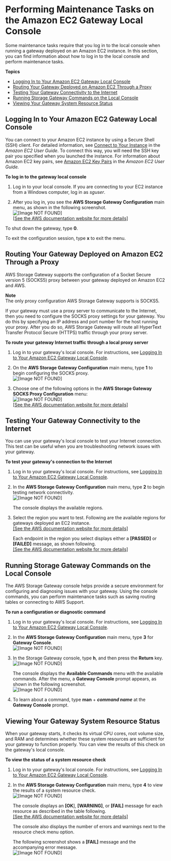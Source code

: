 # Performing Maintenance Tasks on the Amazon EC2 Gateway Local Console<a name="ec2-local-console-common"></a>

Some maintenance tasks require that you log in to the local console when running a gateway deployed on an Amazon EC2 instance\. In this section, you can find information about how to log in to the local console and perform maintenance tasks\.

**Topics**
+ [Logging In to Your Amazon EC2 Gateway Local Console](#EC2_MaintenanceConsoleWindow-common)
+ [Routing Your Gateway Deployed on Amazon EC2 Through a Proxy](#EC2_MaintenanceRoutingProxy-common)
+ [Testing Your Gateway Connectivity to the Internet](#EC2_MaintenanceTestGatewayConnectivity-common)
+ [Running Storage Gateway Commands on the Local Console](#EC2_MaintenanceGatewayConsole-common)
+ [Viewing Your Gateway System Resource Status](#EC2_system-resource-check-common)

## Logging In to Your Amazon EC2 Gateway Local Console<a name="EC2_MaintenanceConsoleWindow-common"></a>

You can connect to your Amazon EC2 instance by using a Secure Shell \(SSH\) client\. For detailed information, see [Connect to Your Instance](http://docs.aws.amazon.com/AWSEC2/latest/UserGuide//AccessingInstances.html) in the *Amazon EC2 User Guide*\. To connect this way, you will need the SSH key pair you specified when you launched the instance\. For information about Amazon EC2 key pairs, see [Amazon EC2 Key Pairs](http://docs.aws.amazon.com/AWSEC2/latest/UserGuide//ec2-key-pairs.html) in the *Amazon EC2 User Guide\.*<a name="EC2_MaintenanceConsoleWindowMenu-common"></a>

**To log in to the gateway local console**

1. Log in to your local console\. If you are connecting to your EC2 instance from a Windows computer, log in as *sguser*\.

1. After you log in, you see the **AWS Storage Gateway Configuration** main menu, as shown in the following screenshot\.  
![\[Image NOT FOUND\]](http://docs.aws.amazon.com/storagegateway/latest/userguide/images/EC2_LocalConsole-StartPage.png)    
[\[See the AWS documentation website for more details\]](http://docs.aws.amazon.com/storagegateway/latest/userguide/ec2-local-console-common.html)

To shut down the gateway, type **0**\. 

To exit the configuration session, type **x** to exit the menu\. 

## Routing Your Gateway Deployed on Amazon EC2 Through a Proxy<a name="EC2_MaintenanceRoutingProxy-common"></a>

AWS Storage Gateway supports the configuration of a Socket Secure version 5 \(SOCKS5\) proxy between your gateway deployed on Amazon EC2 and AWS\.

**Note**  
The only proxy configuration AWS Storage Gateway supports is SOCKS5\.

If your gateway must use a proxy server to communicate to the Internet, then you need to configure the SOCKS proxy settings for your gateway\. You do this by specifying an IP address and port number for the host running your proxy\. After you do so, AWS Storage Gateway will route all HyperText Transfer Protocol Secure \(HTTPS\) traffic through your proxy server\. 

**To route your gateway Internet traffic through a local proxy server**

1. Log in to your gateway's local console\. For instructions, see [Logging In to Your Amazon EC2 Gateway Local Console](#EC2_MaintenanceConsoleWindow-common)\.

1. On the **AWS Storage Gateway Configuration** main menu, type **1** to begin configuring the SOCKS proxy\.  
![\[Image NOT FOUND\]](http://docs.aws.amazon.com/storagegateway/latest/userguide/images/EC2_LocalConsole-StartPage.png)

1. Choose one of the following options in the **AWS Storage Gateway SOCKS Proxy Configuration** menu:  
![\[Image NOT FOUND\]](http://docs.aws.amazon.com/storagegateway/latest/userguide/images/GatewayMaintenance_77.png)    
[\[See the AWS documentation website for more details\]](http://docs.aws.amazon.com/storagegateway/latest/userguide/ec2-local-console-common.html)

## Testing Your Gateway Connectivity to the Internet<a name="EC2_MaintenanceTestGatewayConnectivity-common"></a>

You can use your gateway's local console to test your Internet connection\. This test can be useful when you are troubleshooting network issues with your gateway\.

**To test your gateway's connection to the Internet**

1. Log in to your gateway's local console\. For instructions, see [Logging In to Your Amazon EC2 Gateway Local Console](#EC2_MaintenanceConsoleWindow-common)\.

1. In the **AWS Storage Gateway Configuration** main menu, type **2** to begin testing network connectivity\.  
![\[Image NOT FOUND\]](http://docs.aws.amazon.com/storagegateway/latest/userguide/images/EC2_LocalConsole-StartPage.png)

   The console displays the available regions\. 

1. Select the region you want to test\. Following are the available regions for gateways deployed an EC2 instance\.    
[\[See the AWS documentation website for more details\]](http://docs.aws.amazon.com/storagegateway/latest/userguide/ec2-local-console-common.html)

   Each endpoint in the region you select displays either a **\[PASSED\]** or **\[FAILED\]** message, as shown following\.    
[\[See the AWS documentation website for more details\]](http://docs.aws.amazon.com/storagegateway/latest/userguide/ec2-local-console-common.html)

## Running Storage Gateway Commands on the Local Console<a name="EC2_MaintenanceGatewayConsole-common"></a>

The AWS Storage Gateway console helps provide a secure environment for configuring and diagnosing issues with your gateway\. Using the console commands, you can perform maintenance tasks such as saving routing tables or connecting to AWS Support\. 

**To run a configuration or diagnostic command**

1. Log in to your gateway's local console\. For instructions, see [Logging In to Your Amazon EC2 Gateway Local Console](#EC2_MaintenanceConsoleWindow-common)\.

1. In the **AWS Storage Gateway Configuration** main menu, type **3** for **Gateway Console**\.  
![\[Image NOT FOUND\]](http://docs.aws.amazon.com/storagegateway/latest/userguide/images/EC2_LocalConsole-StartPage.png)

1. In the Storage Gateway console, type **h**, and then press the **Return** key\.  
![\[Image NOT FOUND\]](http://docs.aws.amazon.com/storagegateway/latest/userguide/images/SGLocalConsole.png)

   The console displays the **Available Commands** menu with the available commands\. After the menu, a **Gateway Console** prompt appears, as shown in the following screenshot\.  
![\[Image NOT FOUND\]](http://docs.aws.amazon.com/storagegateway/latest/userguide/images/EC2_AvailableLocalConsoleCommands.png)

1. To learn about a command, type **man** \+ ***command name*** at the **Gateway Console** prompt\.

## Viewing Your Gateway System Resource Status<a name="EC2_system-resource-check-common"></a>

When your gateway starts, it checks its virtual CPU cores, root volume size, and RAM and determines whether these system resources are sufficient for your gateway to function properly\. You can view the results of this check on the gateway's local console\.

**To view the status of a system resource check**

1. Log in to your gateway's local console\. For instructions, see [Logging In to Your Amazon EC2 Gateway Local Console](#EC2_MaintenanceConsoleWindow-common)\.

1. In the **AWS Storage Gateway Configuration** main menu, type **4** to view the results of a system resource check\.  
![\[Image NOT FOUND\]](http://docs.aws.amazon.com/storagegateway/latest/userguide/images/EC2_LocalConsole-StartPage.png)

   The console displays an **\[OK**\], **\[WARNING\]**, or **\[FAIL\]** message for each resource as described in the table following\.    
[\[See the AWS documentation website for more details\]](http://docs.aws.amazon.com/storagegateway/latest/userguide/ec2-local-console-common.html)

   The console also displays the number of errors and warnings next to the resource check menu option\.

   The following screenshot shows a **\[FAIL\]** message and the accompanying error message\.  
![\[Image NOT FOUND\]](http://docs.aws.amazon.com/storagegateway/latest/userguide/images/EC2_new-gateway-console-error.png)